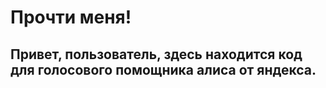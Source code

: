 # Прочти меня!

## Привет, пользователь, здесь находится код для голосового помощника алиса от яндекса.
